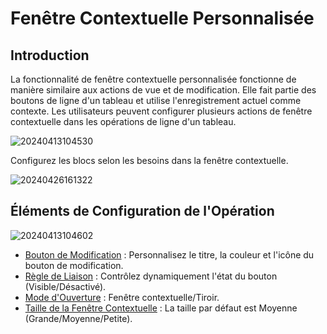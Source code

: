 # Fenêtre Contextuelle Personnalisée

## Introduction

La fonctionnalité de fenêtre contextuelle personnalisée fonctionne de manière similaire aux actions de vue et de modification. Elle fait partie des boutons de ligne d'un tableau et utilise l'enregistrement actuel comme contexte. Les utilisateurs peuvent configurer plusieurs actions de fenêtre contextuelle dans les opérations de ligne d'un tableau.

![20240413104530](https://static-docs.nocobase.com/20240413104530.png)

Configurez les blocs selon les besoins dans la fenêtre contextuelle.

![20240426161322](https://nocobase-docs.oss-cn-beijing.aliyuncs.com/20240426161322.png)

## Éléments de Configuration de l'Opération

![20240413104602](https://static-docs.nocobase.com/20240413104602.png)

- [Bouton de Modification](/handbook/ui/actions/action-settings/edit-button) : Personnalisez le titre, la couleur et l'icône du bouton de modification.
- [Règle de Liaison](/handbook/ui/actions/action-settings/linkage-rule) : Contrôlez dynamiquement l'état du bouton (Visible/Désactivé).
- [Mode d'Ouverture](/handbook/ui/actions/action-settings/open-mode) : Fenêtre contextuelle/Tiroir.
- [Taille de la Fenêtre Contextuelle](/handbook/ui/actions/action-settings/popup-size) : La taille par défaut est Moyenne (Grande/Moyenne/Petite).
